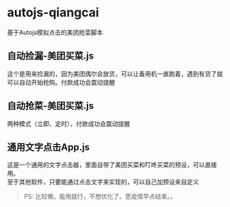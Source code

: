 # autojs-qiangcai  
基于Autojs模拟点击的美团抢菜脚本  

## 自动捡漏-美团买菜.js  
这个是用来捡漏的，因为美团偶尔会放货，可以让备用机一直跑着，遇到有货了就可以自动开始抢购。付款成功会震动提醒  

## 自动抢菜-美团买菜.js  
两种模式（立即、定时），付款成功会震动提醒

## 通用文字点击App.js  
这是一个通用的文字点击器，里面自带了美团买菜和叮咚买菜的预设，可以直接用。  
至于其他软件，只要能通过点击文字来实现的，可以自己加预设来自定义  

> PS: 比较懒，能用就行，不想优化了。愿疫情早点结束。。
